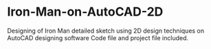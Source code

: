 # Iron-Man-on-AutoCAD-2D
Designing of Iron Man detailed sketch using 2D design techniques on AutoCAD designing software
Code file and project file included.
